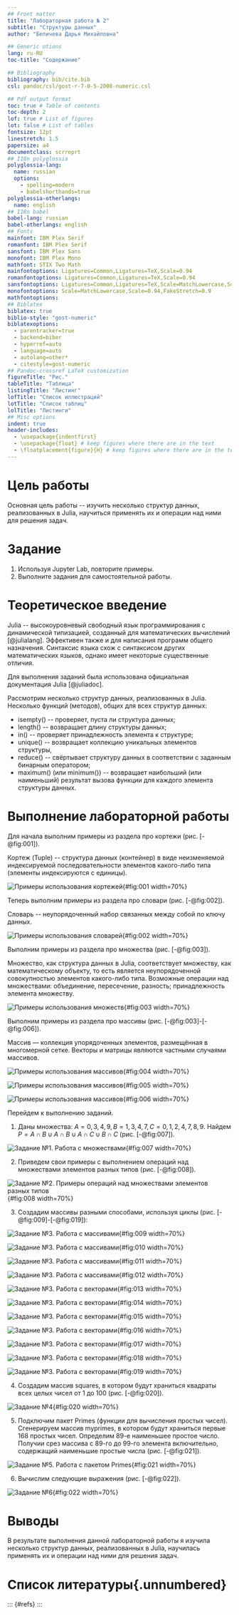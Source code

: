 ```yaml
---
## Front matter
title: "Лабораторная работа № 2"
subtitle: "Структуры данных"
author: "Беличева Дарья Михайловна"

## Generic otions
lang: ru-RU
toc-title: "Содержание"

## Bibliography
bibliography: bib/cite.bib
csl: pandoc/csl/gost-r-7-0-5-2008-numeric.csl

## Pdf output format
toc: true # Table of contents
toc-depth: 2
lof: true # List of figures
lot: false # List of tables
fontsize: 12pt
linestretch: 1.5
papersize: a4
documentclass: scrreprt
## I18n polyglossia
polyglossia-lang:
  name: russian
  options:
	- spelling=modern
	- babelshorthands=true
polyglossia-otherlangs:
  name: english
## I18n babel
babel-lang: russian
babel-otherlangs: english
## Fonts
mainfont: IBM Plex Serif
romanfont: IBM Plex Serif
sansfont: IBM Plex Sans
monofont: IBM Plex Mono
mathfont: STIX Two Math
mainfontoptions: Ligatures=Common,Ligatures=TeX,Scale=0.94
romanfontoptions: Ligatures=Common,Ligatures=TeX,Scale=0.94
sansfontoptions: Ligatures=Common,Ligatures=TeX,Scale=MatchLowercase,Scale=0.94
monofontoptions: Scale=MatchLowercase,Scale=0.94,FakeStretch=0.9
mathfontoptions:
## Biblatex
biblatex: true
biblio-style: "gost-numeric"
biblatexoptions:
  - parentracker=true
  - backend=biber
  - hyperref=auto
  - language=auto
  - autolang=other*
  - citestyle=gost-numeric
## Pandoc-crossref LaTeX customization
figureTitle: "Рис."
tableTitle: "Таблица"
listingTitle: "Листинг"
lofTitle: "Список иллюстраций"
lotTitle: "Список таблиц"
lolTitle: "Листинги"
## Misc options
indent: true
header-includes:
  - \usepackage{indentfirst}
  - \usepackage{float} # keep figures where there are in the text
  - \floatplacement{figure}{H} # keep figures where there are in the text
---
```


# Цель работы

Основная цель работы -- изучить несколько структур данных, реализованных в Julia,
научиться применять их и операции над ними для решения задач.

# Задание

1. Используя Jupyter Lab, повторите примеры.
2. Выполните задания для самостоятельной работы.

# Теоретическое введение

Julia -- высокоуровневый свободный язык программирования с динамической типизацией, созданный для математических вычислений [@julialang]. Эффективен также и для написания программ общего назначения. Синтаксис языка схож с синтаксисом других математических языков, однако имеет некоторые существенные отличия.

Для выполнения заданий была использована официальная документация Julia [@juliadoc].

Рассмотрим несколько структур данных, реализованных в Julia.
Несколько функций (методов), общих для всех структур данных:

- isempty() -- проверяет, пуста ли структура данных;
- length() -- возвращает длину структуры данных;
- in() -- проверяет принадлежность элемента к структуре;
- unique() -- возвращает коллекцию уникальных элементов структуры,
- reduce() -- свёртывает структуру данных в соответствии с заданным бинарным оператором;
- maximum() (или minimum()) -- возвращает наибольший (или наименьший) результат
вызова функции для каждого элемента структуры данных.

# Выполнение лабораторной работы

Для начала выполним примеры из раздела про кортежи (рис. [-@fig:001]).

Кортеж (Tuple) -- структура данных (контейнер) в виде неизменяемой индексируемой
последовательности элементов какого-либо типа (элементы индексируются с единицы).

![Примеры использования кортежей](image/1.png){#fig:001 width=70%}

Теперь выполним примеры из раздела про словари (рис. [-@fig:002]).

Словарь -- неупорядоченный набор связанных между собой по ключу данных.

![Примеры использования словарей](image/2.png){#fig:002 width=70%}

Выполним примеры из раздела про множества (рис. [-@fig:003]).

Множество, как структура данных в Julia, соответствует множеству, как математическому объекту, то есть является неупорядоченной совокупностью элементов какого-либо
типа. Возможные операции над множествами: объединение, пересечение, разность;
принадлежность элемента множеству.

![Примеры использования множеств](image/3.png){#fig:003 width=70%}

Выполним примеры из раздела про массивы (рис. [-@fig:003]-[-@fig:006]).

Массив — коллекция упорядоченных элементов, размещённая в многомерной сетке.
Векторы и матрицы являются частными случаями массивов.

![Примеры использования массивов](image/4.png){#fig:004 width=70%}

![Примеры использования массивов](image/5.png){#fig:005 width=70%}

![Примеры использования массивов](image/6.png){#fig:006 width=70%}

Перейдем к выполнению заданий.

1. Даны множества: $A = {0, 3, 4, 9}, B = {1, 3, 4, 7}, C = {0, 1, 2, 4, 7, 8, 9}$. Найдем
$P = A \cap B \cup A \cap B \cup A \cap C \cup B \cap C$ (рис. [-@fig:007]).

![Задание №1. Работа с множествами](image/7.png){#fig:007 width=70%}

2. Приведем свои примеры с выполнением операций над множествами элементов
разных типов (рис. [-@fig:008]).

![Задание №2. Примеры операций над множествами элементов разных типов](image/8.png){#fig:008 width=70%}

3. Создадим массивы разными способами, используя циклы (рис. [-@fig:009]-[-@fig:019]):
   
![Задание №3. Работа с массивами](image/9.png){#fig:009 width=70%}

![Задание №3. Работа с массивами](image/10.png){#fig:010 width=70%}

![Задание №3. Работа с массивами](image/11.png){#fig:011 width=70%}

![Задание №3. Работа с массивами](image/12.png){#fig:012 width=70%}

![Задание №3. Работа с векторами](image/13.png){#fig:013 width=70%}

![Задание №3. Работа с векторами](image/14.png){#fig:014 width=70%}

![Задание №3. Работа с векторами](image/15.png){#fig:015 width=70%}

![Задание №3. Работа с векторами](image/16.png){#fig:016 width=70%}

![Задание №3. Работа с векторами](image/17.png){#fig:017 width=70%}

![Задание №3. Работа с векторами](image/18.png){#fig:018 width=70%}

![Задание №3. Работа с векторами](image/19.png){#fig:019 width=70%}

4. Создадим массив squares, в котором будут храниться квадраты всех целых чисел от 1
до 100 (рис. [-@fig:020]).

![Задание №4](image/20.png){#fig:020 width=70%}

5. Подключим пакет Primes (функции для вычисления простых чисел). Сгенерируем
массив myprimes, в котором будут храниться первые 168 простых чисел. Определим
89-е наименьшее простое число. Получии срез массива с 89-го до 99-го элемента
включительно, содержащий наименьшие простые числа (рис. [-@fig:021]).

![Задание №5. Работа с пакетом Primes](image/21.png){#fig:021 width=70%}

6. Вычислим следующие выражения (рис. [-@fig:022]).

![Задание №6](image/22.png){#fig:022 width=70%}

# Выводы

В результате выполнения данной лабораторной работы я изучила несколько структур данных, реализованных в Julia,
научилась применять их и операции над ними для решения задач.

# Список литературы{.unnumbered}

::: {#refs}
:::
